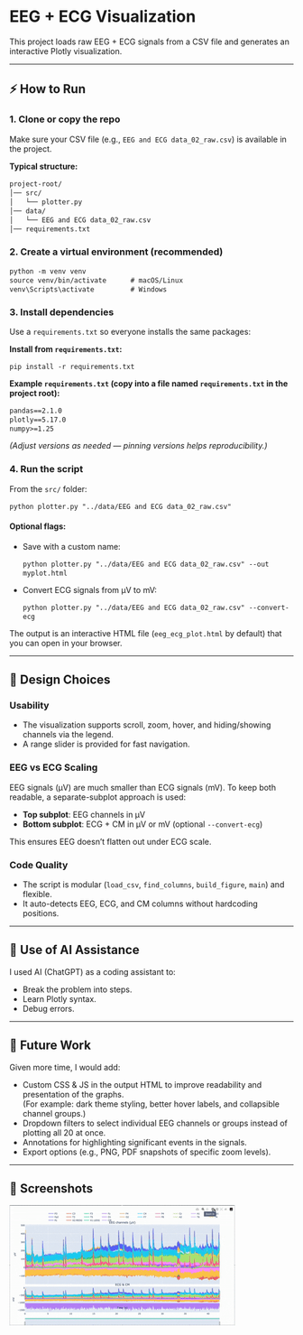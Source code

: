 # EEG + ECG Visualization

This project loads raw EEG + ECG signals from a CSV file and generates an interactive Plotly visualization.  

---

## ⚡ How to Run

### 1. Clone or copy the repo
Make sure your CSV file (e.g., `EEG and ECG data_02_raw.csv`) is available in the project.

**Typical structure:**
```
project-root/
│── src/
│   └── plotter.py
│── data/
│   └── EEG and ECG data_02_raw.csv
│── requirements.txt
```

### 2. Create a virtual environment (recommended)
```
python -m venv venv
source venv/bin/activate      # macOS/Linux
venv\Scripts\activate         # Windows
```

### 3. Install dependencies
Use a `requirements.txt` so everyone installs the same packages:

**Install from `requirements.txt`:**
```
pip install -r requirements.txt
```

**Example `requirements.txt` (copy into a file named `requirements.txt` in the project root):**
```
pandas==2.1.0
plotly==5.17.0
numpy>=1.25
```

*(Adjust versions as needed — pinning versions helps reproducibility.)*

### 4. Run the script
From the `src/` folder:
```
python plotter.py "../data/EEG and ECG data_02_raw.csv"
```

#### Optional flags:
- Save with a custom name:
  ```
  python plotter.py "../data/EEG and ECG data_02_raw.csv" --out myplot.html
  ```

- Convert ECG signals from μV to mV:
  ```
  python plotter.py "../data/EEG and ECG data_02_raw.csv" --convert-ecg
  ```

The output is an interactive HTML file (`eeg_ecg_plot.html` by default) that you can open in your browser.

---

## 🎨 Design Choices

### Usability
- The visualization supports scroll, zoom, hover, and hiding/showing channels via the legend.  
- A range slider is provided for fast navigation.

### EEG vs ECG Scaling
EEG signals (μV) are much smaller than ECG signals (mV). To keep both readable, a separate-subplot approach is used:

- **Top subplot**: EEG channels in μV  
- **Bottom subplot**: ECG + CM in μV or mV (optional `--convert-ecg`)  

This ensures EEG doesn’t flatten out under ECG scale.

### Code Quality
- The script is modular (`load_csv`, `find_columns`, `build_figure`, `main`) and flexible.  
- It auto-detects EEG, ECG, and CM columns without hardcoding positions.

---

## 🤖 Use of AI Assistance
I used AI (ChatGPT) as a coding assistant to:
- Break the problem into steps. 
- Learn Plotly syntax.  
- Debug errors.

---

## 🚀 Future Work
Given more time, I would add:
- Custom CSS & JS in the output HTML to improve readability and presentation of the graphs.  
  (For example: dark theme styling, better hover labels, and collapsible channel groups.)  
- Dropdown filters to select individual EEG channels or groups instead of plotting all 20 at once.  
- Annotations for highlighting significant events in the signals.  
- Export options (e.g., PNG, PDF snapshots of specific zoom levels).  

---

## 📸 Screenshots
![Demo GIF](plot.gif)
